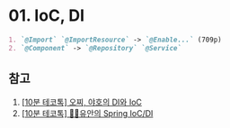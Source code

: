 # 01. IoC, DI

```markdown
1. `@Import` `@ImportResource` -> `@Enable...` (709p)
2. `@Component` -> `@Repository` `@Service`
```

## 참고
1. [[10분 테코톡] 오찌, 야호의 DI와 IoC](https://www.youtube.com/watch?v=8lp_nHicYd4)
2. [[10분 테코톡] 👨‍🔧유안의 Spring IoC/DI](https://www.youtube.com/watch?v=_OI9mKuFb7c)